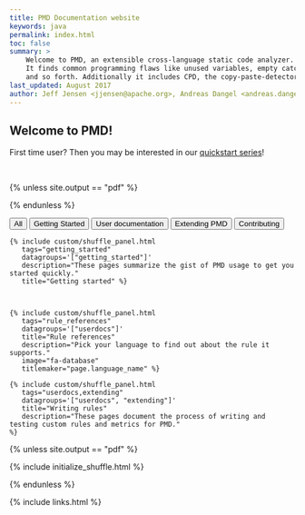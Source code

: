 ```yaml
---
title: PMD Documentation website
keywords: java
permalink: index.html
toc: false
summary: >
    Welcome to PMD, an extensible cross-language static code analyzer.
    It finds common programming flaws like unused variables, empty catch blocks, unnecessary object creation,
    and so forth. Additionally it includes CPD, the copy-paste-detector. CPD finds duplicated code.
last_updated: August 2017
author: Jeff Jensen <jjensen@apache.org>, Andreas Dangel <andreas.dangel@adangel.org>
---
```



## Welcome to PMD!

First time user? Then you may be interested in our [quickstart series](TODO)!

<br/>


{% unless site.output == "pdf" %}
<script src="js/jquery.shuffle.min.js"></script>
<script src="js/jquery.ba-throttle-debounce.min.js"></script>
{% endunless %}

<div class="filter-options">
      <button class="btn btn-primary" data-group="all">All</button>
      <button class="btn btn-primary" data-group="getting_started">Getting Started</button>
      <button class="btn btn-primary" data-group="userdocs">User documentation</button>
      <button class="btn btn-primary" data-group="extending">Extending PMD</button>
      <button class="btn btn-primary" data-group="contributing">Contributing</button>
</div>


<div id="grid" class="row">

    {% include custom/shuffle_panel.html
       tags="getting_started"
       datagroups='["getting_started"]'
       description="These pages summarize the gist of PMD usage to get you started quickly."
       title="Getting started" %}



    {% include custom/shuffle_panel.html
       tags="rule_references"
       datagroups='["userdocs"]'
       title="Rule references"
       description="Pick your language to find out about the rule it supports."
       image="fa-database"
       titlemaker="page.language_name" %}

    {% include custom/shuffle_panel.html
       tags="userdocs,extending"
       datagroups='["userdocs", "extending"]'
       title="Writing rules"
       description="These pages document the process of writing and testing custom rules and metrics for PMD."
    %}


   <!-- {% include custom/shuffle_panel_filler.html %} -->

</div>

<!-- {% include image.html file="pmd-logo-big.png" alt="PMD Logo" %} -->

{% unless site.output == "pdf" %}

{% include initialize_shuffle.html %}<!-- new attempt-->

{% endunless %}



{% include links.html %}
